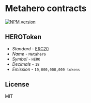 # Metahero contracts

[![NPM version][npm-image]][npm-url]

## HEROToken

* _Standard_ - [ERC20](https://github.com/ethereum/EIPs/blob/master/EIPS/eip-20.md)
* _Name_ - `Metahero`
* _Symbol_ - `HERO`
* _Decimals_ - `18`
* _Emission_ - `10,000,000,000 tokens`

## License

MIT

[npm-image]: https://badge.fury.io/js/%40metahero%2Fcontracts.svg
[npm-url]: https://npmjs.org/package/@metahero/contracts
